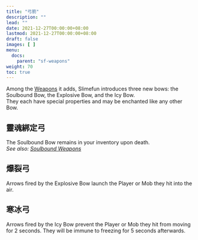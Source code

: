 ```yaml
---
title: "弓箭"
description: ""
lead: ""
date: 2021-12-27T00:00:00+08:00
lastmod: 2021-12-27T00:00:00+08:00
draft: false
images: [ ]
menu:
  docs:
    parent: "sf-weapons"
weight: 70
toc: true
---
```


Among the [Weapons](/docs/slimefun/weapons) it adds, Slimefun introduces three new bows: the Soulbound Bow, the Explosive Bow, and the Icy Bow.<br> They each have special properties and may be enchanted like any other Bow.

## 靈魂綁定弓

The Soulbound Bow remains in your inventory upon death.<br> *See also: [Soulbound Weapons](/docs/slimefun/soulbound-weapons)*

## 爆裂弓

Arrows fired by the Explosive Bow launch the Player or Mob they hit into the air.

## 寒冰弓

Arrows fired by the Icy Bow prevent the Player or Mob they hit from moving for 2 seconds. They will be immune to freezing for 5 seconds afterwards.
